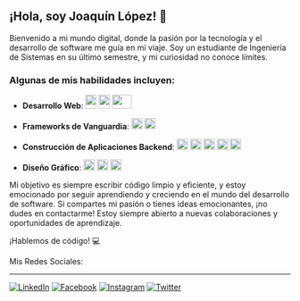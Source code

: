 ## ¡Hola, soy Joaquín López! 👋

Bienvenido a mi mundo digital, donde la pasión por la tecnología y el desarrollo de software me guía en mi viaje. Soy un estudiante de Ingeniería de Sistemas en su último semestre, y mi curiosidad no conoce límites.
### Algunas de mis habilidades incluyen:

- **Desarrollo Web**: <img src="https://upload.wikimedia.org/wikipedia/commons/thumb/6/61/HTML5_logo_and_wordmark.svg/512px-HTML5_logo_and_wordmark.svg.png" width="20" height="25">  <img src="https://upload.wikimedia.org/wikipedia/commons/thumb/d/d5/CSS3_logo_and_wordmark.svg/1200px-CSS3_logo_and_wordmark.svg.png" width="20" height="25"> <img src="https://logos-world.net/wp-content/uploads/2023/02/JavaScript-Logo.png" width="35" height="25"> 
- **Frameworks de Vanguardia**:  <img src="https://upload.wikimedia.org/wikipedia/commons/thumb/c/cf/Angular_full_color_logo.svg/2048px-Angular_full_color_logo.svg.png" width="20" height="20"> <img src="https://upload.wikimedia.org/wikipedia/commons/thumb/a/a7/React-icon.svg/539px-React-icon.svg.png" width="20" height="20">

- **Construcción de Aplicaciones Backend**: <img src="https://cdn-icons-png.flaticon.com/512/919/919825.png" width="20" height="20">  <img src="https://upload.wikimedia.org/wikipedia/commons/thumb/2/27/PHP-logo.svg/2560px-PHP-logo.svg.png" width="20" height="20">  <img src="https://cdn.icon-icons.com/icons2/2699/PNG/512/sqlite_logo_icon_169724.png" width="20" height="20"> <img src="https://seeklogo.com/images/M/mongodb-logo-D13D67C930-seeklogo.com.png" width="20" height="20">  <img src="https://mariadb.com/wp-content/uploads/2019/11/mariadb-logo-vert_blue-transparent.png" width="20" height="20"> 
- **Diseño Gráfico**: <img src="https://upload.wikimedia.org/wikipedia/commons/thumb/a/af/Adobe_Photoshop_CC_icon.svg/2101px-Adobe_Photoshop_CC_icon.svg.png" width="20" height="20">  <img src="https://upload.wikimedia.org/wikipedia/commons/thumb/f/fb/Adobe_Illustrator_CC_icon.svg/2101px-Adobe_Illustrator_CC_icon.svg.png" width="20" height="20"> <img src="https://i.pinimg.com/originals/17/06/c9/1706c9f16bd08eb5e03f1df3e0a94a1c.png" width="20" height="20">

Mi objetivo es siempre escribir código limpio y eficiente, y estoy emocionado por seguir aprendiendo y creciendo en el mundo del desarrollo de software.
Si compartes mi pasión o tienes ideas emocionantes, ¡no dudes en contactarme! Estoy siempre abierto a nuevas colaboraciones y oportunidades de aprendizaje.

¡Hablemos de código! 💻

Mis Redes Sociales:
***
[![LinkedIn](https://img.shields.io/badge/LinkedIn-Follow-blue?style=for-the-badge&logo=linkedin)](https://www.linkedin.com/in/joaquin-lopez-49374118a/)
[![Facebook](https://img.shields.io/badge/Facebook-Follow-blue?style=for-the-badge&logo=facebook)](https://www.facebook.com/joaquinlopezbx/)
[![Instagram](https://img.shields.io/badge/Instagram-Follow-blue?style=for-the-badge&logo=instagram)](https://www.instagram.com/joaquin_loud/)
[![Twitter](https://img.shields.io/badge/Twitter-Follow-blue?style=for-the-badge&logo=twitter)](https://twitter.com/jxaqxinlo)
